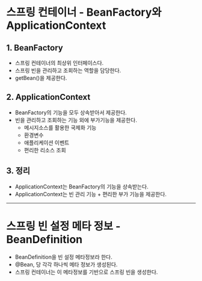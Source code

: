 # 스프링 컨테이너 - BeanFactory와 ApplicationContext

## 1. BeanFactory
- 스프링 컨테이너의 최상위 인터페이스다.
- 스프링 빈을 관리하고 조회하는 역할을 담당한다.
- getBean()을 제공한다.

 ## 2. ApplicationContext
 - BeanFactory의 기능을 모두 상속받아서 제공한다.
 - 빈을 관리하고 조회하는 기능 외에 부가기능을 제공한다.
     - 메시지소스를 활용한 국제화 기능
     - 환경변수
     - 애플리케이션 이벤트
     - 편리한 리소스 조회

## 3. 정리
- ApplicationContext는 BeanFactory의 기능을 상속받는다.
- ApplicationContext는 빈 관리 기능 + 편리한 부가 기능을 제공한다.

---

# 스프링 빈 설정 메타 정보 - BeanDefinition
- BeanDefinition을 빈 설정 메타정보라 한다.
- @Bean, <bean> 당 각각 하나씩 메타 정보가 생성된다.
- 스프링 컨테이너는 이 메타정보를 기반으로 스프링 빈을 생성한다.
